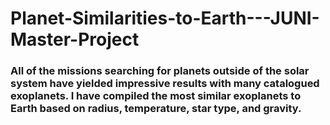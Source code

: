 # Planet-Similarities-to-Earth---JUNI-Master-Project
### All of the missions searching for planets outside of the solar system have yielded impressive results with many catalogued exoplanets. I have compiled the most similar exoplanets to Earth based on radius, temperature, star type, and gravity.
